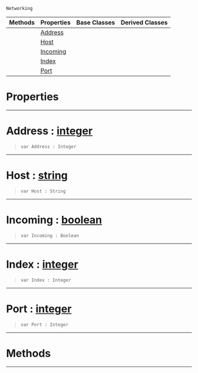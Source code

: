  `Networking`

|Methods|Properties|Base Classes|Derived Classes|
|---|---|---|---|
| |[ Address](connectiondata.md#address-zilch-engine-docu)| | |
| |[ Host](connectiondata.md#host-zilch-engine-documen)| | |
| |[ Incoming](connectiondata.md#incoming-zilch-engine-doc)| | |
| |[ Index](connectiondata.md#index-zilch-engine-docume)| | |
| |[ Port](connectiondata.md#port-zilch-engine-documen)| | |


 #  Properties


---  
 #  Address : [integer](../nada_base_types/integer.md)

> 
> ```TS:Nada
> var Address : Integer


---  
 #  Host : [string](../nada_base_types/string.md)

> 
> ```TS:Nada
> var Host : String


---  
 #  Incoming : [boolean](../nada_base_types/boolean.md)

> 
> ```TS:Nada
> var Incoming : Boolean


---  
 #  Index : [integer](../nada_base_types/integer.md)

> 
> ```TS:Nada
> var Index : Integer


---  
 #  Port : [integer](../nada_base_types/integer.md)

> 
> ```TS:Nada
> var Port : Integer


---  
 #  Methods


---  
 

 